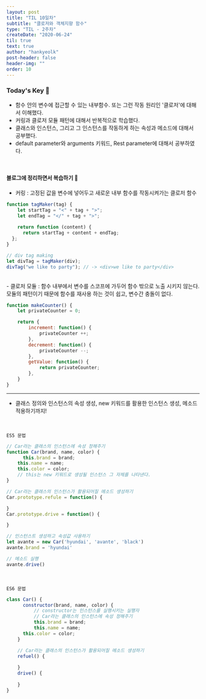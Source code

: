 ```yaml
---
layout: post
title: "TIL 10일차"
subtitle: "클로저와 객체지향 함수"
type: "TIL - 2주차"
createDate: "2020-06-24"
til: true
text: true
author: "hankyeolk"
post-header: false
header-img: ""
order: 10
---
```


### Today's Key 🔑

- 함수 안의 변수에 접근할 수 있는 내부함수. 또는 그런 작동 원리인 '클로저'에 대해서 이해했다.
- 커링과 클로저 모듈 패턴에 대해서 반복적으로 학습했다.
- 클래스와 인스턴스, 그리고 그 인스턴스를 작동하게 하는 속성과 메소드에 대해서 공부했다.
- default parameter와 arguments 키워드, Rest parameter에 대해서 공부하였다.

<br>

#### 블로그에 정리하면서 복습하기 🚀

- 커링 : 고정된 값을 변수에 넣어두고 새로운 내부 함수를 작동시켜가는 클로저 함수

```js
function tagMaker(tag) {
    let startTag = "<" + tag + ">";
    let endTag = "</" + tag + ">";
    
    return function (content) {
      return startTag + content + endTag;
  };
}

// div tag making
let divTag = tagMaker(div);
divTag("we like to party"); // -> <div>we like to party</div>
```
<br>
- 클로저 모듈 : 함수 내부에서 변수를 스코프에 가두어 함수 밖으로 노출 시키지 않는다. 모듈의 패턴이기 때문에 함수를 재사용 하는 것이 쉽고, 변수간 충돌이 없다.

```jsx
function makeCounter() {
    let privateCounter = 0;

    return {
        increment: function() {
            privateCounter ++;
        },
        decrement: function() {
            privateCounter --;
        },
        getValue: function() {
            return privateCounter;
        },
    }
}
```


---

- 클래스 정의와 인스턴스의 속성 생성, new 키워드를 활용한 인스턴스 생성, 메소드 적용하기까지!
<br>

`ES5 문법`
```js
// Car라는 클래스의 인스턴스에 속성 정해주기
function Car(brand, name, color) {
	  this.brand = brand;
    this.name = name;
    this.color = color;
    // this는 new 키워드로 생성될 인스턴스 그 자체를 나타낸다.
}

// Car라는 클래스의 인스턴스가 활용되어질 메소드 생성하기
Car.prototype.refule = function() {

}
Car.prototype.drive = function() {

}

// 인스턴스트 생성하고 속성값 사용하기
let avante = new Car('hyundai', 'avante', 'black')
avante.brand = 'hyundai'

// 메소드 실행
avante.drive()
```
<br>

`ES6 문법`
```js
class Car() {
	  constructor(brand, name, color) {
		  // constructor는 인스턴스를 실행시키는 실행자
		  // Car라는 클래스의 인스턴스에 속성 정해주기
		  this.brand = brand;
		  this.name = name;
      this.color = color;
	}

	// Car라는 클래스의 인스턴스가 활용되어질 메소드 생성하기
	refuel() {
	
	}
	drive() {
	
	}
}
```